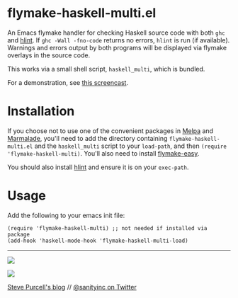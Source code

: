 flymake-haskell-multi.el
========================

An Emacs flymake handler for checking Haskell source code with both
`ghc` and [hlint][hlint]. If `ghc -Wall -fno-code` returns no errors,
`hlint` is run (if available). Warnings and errors output by both programs
will be displayed via flymake overlays in the source code.

This works via a small shell script, `haskell_multi`, which is bundled.

For a demonstration, see [this screencast](http://www.youtube.com/watch?v=aj7WF_Zm9zY).

Installation
=============

If you choose not to use one of the convenient packages in
[Melpa][melpa] and [Marmalade][marmalade], you'll need to add the
directory containing `flymake-haskell-multi.el` and the
`haskell_multi` script to your `load-path`, and then `(require
'flymake-haskell-multi)`. You'll also need to install
[flymake-easy](https://github.com/purcell/flymake-easy).

You should also install [hlint][hlint] and ensure it is on your `exec-path`.

Usage
=====

Add the following to your emacs init file:

    (require 'flymake-haskell-multi) ;; not needed if installed via package
    (add-hook 'haskell-mode-hook 'flymake-haskell-multi-load)


[marmalade]: http://marmalade-repo.org
[melpa]: http://melpa.milkbox.net
[hlint]: http://community.haskell.org/~ndm/hlint/

<hr>

[![](http://api.coderwall.com/purcell/endorsecount.png)](http://coderwall.com/purcell)

[![](http://www.linkedin.com/img/webpromo/btn_liprofile_blue_80x15.png)](http://uk.linkedin.com/in/stevepurcell)

[Steve Purcell's blog](http://www.sanityinc.com/) // [@sanityinc on Twitter](https://twitter.com/sanityinc)
